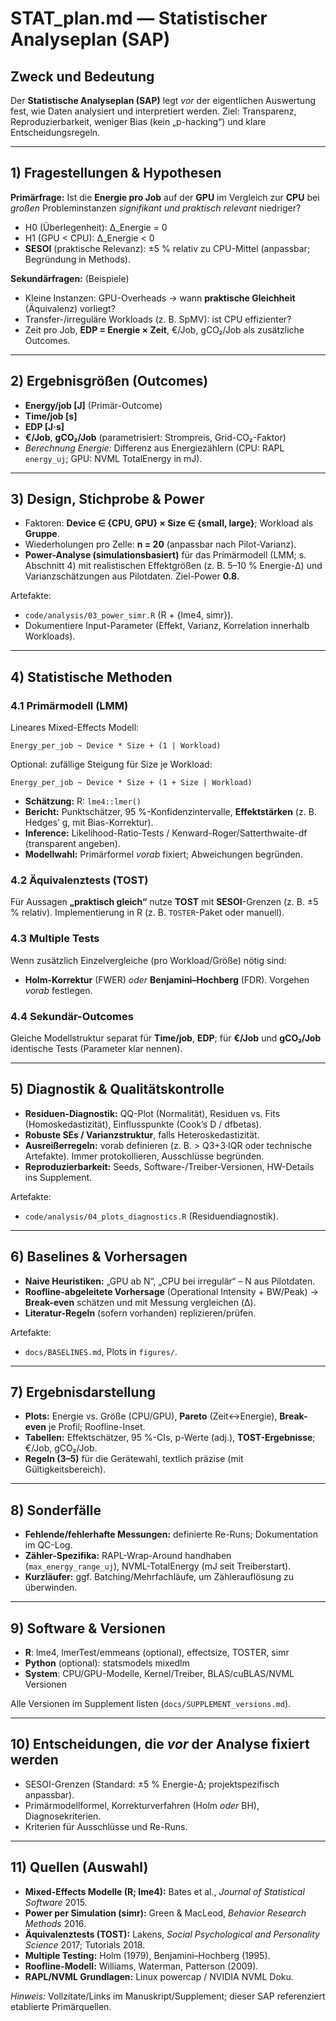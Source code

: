# STAT_plan.md — Statistischer Analyseplan (SAP)

## Zweck und Bedeutung
Der **Statistische Analyseplan (SAP)** legt *vor* der eigentlichen Auswertung fest, wie Daten analysiert und interpretiert werden. Ziel: Transparenz, Reproduzierbarkeit, weniger Bias (kein „p-hacking“) und klare Entscheidungsregeln.

---

## 1) Fragestellungen & Hypothesen
**Primärfrage:** Ist die **Energie pro Job** auf der **GPU** im Vergleich zur **CPU** bei *großen* Probleminstanzen *signifikant und praktisch relevant* niedriger?
- H0 (Überlegenheit): Δ_Energie = 0
- H1 (GPU < CPU): Δ_Energie < 0
- **SESOI** (praktische Relevanz): ±5 % relativ zu CPU-Mittel (anpassbar; Begründung in Methods).

**Sekundärfragen:** (Beispiele)
- Kleine Instanzen: GPU-Overheads → wann **praktische Gleichheit** (Äquivalenz) vorliegt?
- Transfer-/irreguläre Workloads (z. B. SpMV): ist CPU effizienter?
- Zeit pro Job, **EDP = Energie × Zeit**, €/Job, gCO₂/Job als zusätzliche Outcomes.

---

## 2) Ergebnisgrößen (Outcomes)
- **Energy/job [J]** (Primär-Outcome)
- **Time/job [s]**
- **EDP [J·s]**
- **€/Job**, **gCO₂/Job** (parametrisiert: Strompreis, Grid-CO₂-Faktor)
- *Berechnung Energie:* Differenz aus Energiezählern (CPU: RAPL `energy_uj`; GPU: NVML TotalEnergy in mJ).

---

## 3) Design, Stichprobe & Power
- Faktoren: **Device ∈ {CPU, GPU} × Size ∈ {small, large}**; Workload als **Gruppe**.
- Wiederholungen pro Zelle: **n = 20** (anpassbar nach Pilot-Varianz).
- **Power-Analyse (simulationsbasiert)** für das Primärmodell (LMM; s. Abschnitt 4) mit realistischen Effektgrößen (z. B. 5–10 % Energie-Δ) und Varianzschätzungen aus Pilotdaten. Ziel-Power **0.8**.

Artefakte:
- `code/analysis/03_power_simr.R` (R + {lme4, simr}).
- Dokumentiere Input-Parameter (Effekt, Varianz, Korrelation innerhalb Workloads).

---

## 4) Statistische Methoden
### 4.1 Primärmodell (LMM)
Lineares Mixed-Effects Modell:
```
Energy_per_job ~ Device * Size + (1 | Workload)
```
Optional: zufällige Steigung für Size je Workload:
```
Energy_per_job ~ Device * Size + (1 + Size | Workload)
```

- **Schätzung:** R: `lme4::lmer()`
- **Bericht:** Punktschätzer, 95 %-Konfidenzintervalle, **Effektstärken** (z. B. Hedges’ g, mit Bias-Korrektur).
- **Inference:** Likelihood-Ratio-Tests / Kenward-Roger/Satterthwaite-df (transparent angeben).
- **Modellwahl:** Primärformel *vorab* fixiert; Abweichungen begründen.

### 4.2 Äquivalenztests (TOST)
Für Aussagen **„praktisch gleich“** nutze **TOST** mit **SESOI**-Grenzen (z. B. ±5 % relativ). Implementierung in R (z. B. `TOSTER`-Paket oder manuell).

### 4.3 Multiple Tests
Wenn zusätzlich Einzelvergleiche (pro Workload/Größe) nötig sind:
- **Holm-Korrektur** (FWER) *oder* **Benjamini–Hochberg** (FDR). Vorgehen *vorab* festlegen.

### 4.4 Sekundär-Outcomes
Gleiche Modellstruktur separat für **Time/job**, **EDP**; für **€/Job** und **gCO₂/Job** identische Tests (Parameter klar nennen).

---

## 5) Diagnostik & Qualitätskontrolle
- **Residuen-Diagnostik:** QQ-Plot (Normalität), Residuen vs. Fits (Homoskedastizität), Einflusspunkte (Cook’s D / dfbetas).
- **Robuste SEs / Varianzstruktur**, falls Heteroskedastizität.
- **Ausreißerregeln:** vorab definieren (z. B. > Q3+3·IQR oder technische Artefakte). Immer protokollieren, Ausschlüsse begründen.
- **Reproduzierbarkeit:** Seeds, Software-/Treiber-Versionen, HW-Details ins Supplement.

Artefakte:
- `code/analysis/04_plots_diagnostics.R` (Residuendiagnostik).

---

## 6) Baselines & Vorhersagen
- **Naive Heuristiken:** „GPU ab N“, „CPU bei irregulär“ – N aus Pilotdaten.
- **Roofline-abgeleitete Vorhersage** (Operational Intensity + BW/Peak) → **Break-even** schätzen und mit Messung vergleichen (Δ).
- **Literatur-Regeln** (sofern vorhanden) replizieren/prüfen.

Artefakte:
- `docs/BASELINES.md`, Plots in `figures/`.

---

## 7) Ergebnisdarstellung
- **Plots:** Energie vs. Größe (CPU/GPU), **Pareto** (Zeit↔Energie), **Break-even** je Profil; Roofline-Inset.
- **Tabellen:** Effektschätzer, 95 %-CIs, p-Werte (adj.), **TOST-Ergebnisse**; €/Job, gCO₂/Job.
- **Regeln (3–5)** für die Gerätewahl, textlich präzise (mit Gültigkeitsbereich).

---

## 8) Sonderfälle
- **Fehlende/fehlerhafte Messungen:** definierte Re-Runs; Dokumentation im QC-Log.
- **Zähler-Spezifika:** RAPL-Wrap-Around handhaben (`max_energy_range_uj`), NVML-TotalEnergy (mJ seit Treiberstart).
- **Kurzläufer:** ggf. Batching/Mehrfachläufe, um Zählerauflösung zu überwinden.

---

## 9) Software & Versionen
- **R**: lme4, lmerTest/emmeans (optional), effectsize, TOSTER, simr
- **Python** (optional): statsmodels mixedlm
- **System**: CPU/GPU-Modelle, Kernel/Treiber, BLAS/cuBLAS/NVML Versionen

Alle Versionen im Supplement listen (`docs/SUPPLEMENT_versions.md`).

---

## 10) Entscheidungen, die *vor* der Analyse fixiert werden
- SESOI-Grenzen (Standard: ±5 % Energie-Δ; projektspezifisch anpassbar).
- Primärmodellformel, Korrekturverfahren (Holm *oder* BH), Diagnosekriterien.
- Kriterien für Ausschlüsse und Re-Runs.

---

## 11) Quellen (Auswahl)
- **Mixed-Effects Modelle (R; lme4):** Bates et al., *Journal of Statistical Software* 2015.
- **Power per Simulation (simr):** Green & MacLeod, *Behavior Research Methods* 2016.
- **Äquivalenztests (TOST):** Lakens, *Social Psychological and Personality Science* 2017; Tutorials 2018.
- **Multiple Testing:** Holm (1979), Benjamini–Hochberg (1995).
- **Roofline-Modell:** Williams, Waterman, Patterson (2009).
- **RAPL/NVML Grundlagen:** Linux powercap / NVIDIA NVML Doku.

*Hinweis:* Vollzitate/Links im Manuskript/Supplement; dieser SAP referenziert etablierte Primärquellen.
